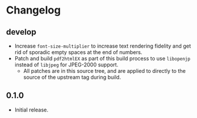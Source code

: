 # Changelog

## develop

* Increase `font-size-multiplier` to increase text rendering fidelity and get rid of sporadic empty spaces at the end of numbers.
* Patch and build `pdf2htmlEX` as part of this build process to use `libopenjp` instead of `libjpeg` for JPEG-2000 support.
  * All patches are in this source tree, and are applied to directly to the source of the upstream tag during build.

## 0.1.0

* Initial release.

